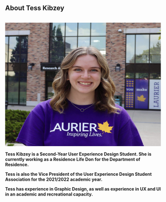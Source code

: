 ## About Tess Kibzey

<br>

<img src="IMG_2925.JPG" height= "400" width= "700" alt="Picture of Tess Kibzey">

<br>

**Tess Kibzey is a Second-Year User Experience Design Student. She is currently working as a Residence Life Don for the Department of Residence.**

**Tess is also the Vice President of the User Experience Design Student Association for the 2021/2022 academic year.**

**Tess has experience in Graphic Design, as well as experience in UX and UI in an academic and recreational capacity.**